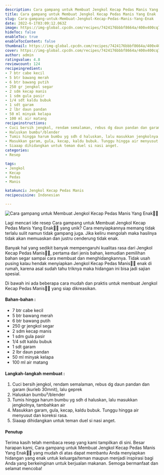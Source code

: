 ```yaml
---
description: Cara gampang untuk Membuat Jengkol Kecap Pedas Manis Yang Enak"
title: Cara gampang untuk Membuat Jengkol Kecap Pedas Manis Yang Enak
slug: Cara-gampang-untuk-Membuat-Jengkol-Kecap-Pedas-Manis-Yang-Enak
date: 2022-6-1T03:09:12.063Z
image: https://img-global.cpcdn.com/recipes/7424176bbbf8664a/400x400cq70/photo.jpg
hideToc: false
enableToc: true
enableTocContent: false
thumbnail: https://img-global.cpcdn.com/recipes/7424176bbbf8664a/400x400cq70/photo.jpg
cover: https://img-global.cpcdn.com/recipes/7424176bbbf8664a/400x400cq70/photo.jpg
author: admin
ratingvalue: 4.8
reviewcount: 124
recipeingredient:
- 7 btr cabe kecil
- 5 btr bawang merah
- 6 btr bawang putih
- 250 gr jengkol segar
- 2 sdm kecap manis
- 1 sdm gula pasir
- 1/4 sdt kaldu bubuk
- 1 sdt garam
- 2 lbr daun pandan
- 50 ml minyak kelapa
- 100 ml air matang
recipeinstructions:
- Cuci bersih jengkol, rendam semalaman, rebus dg daun pandan dan garam (kurleb 30mnit), lalu geprek
- Haluskan bumbu²/blender
- Tumis hingga harum bumbu yg sdh d haluskan, lalu masukkan jengkolnya, tambahkan air
- Masukkan garam, gula, kecap, kaldu bubuk. Tunggu hingga air menyusut dan koreksi rasa.
- Siaaap dihidangkan untuk teman duel si nasi anget.
categories:
- Resep

tags:
- Jengkol
- Kecap
- Pedas
- Manis

katakunci: Jengkol Kecap Pedas Manis
recipecuisine: Indonesian

---
```


![Cara gampang untuk Membuat Jengkol Kecap Pedas Manis Yang Enak👩‍🍳](https://img-global.cpcdn.com/recipes/7424176bbbf8664a/400x400cq70/photo.jpg)

Lagi mencari ide resep Cara gampang untuk Membuat Jengkol Kecap Pedas Manis Yang Enak👩‍🍳 yang unik? Cara menyiapkannya memang tidak terlalu sulit namun tidak gampang juga. Jika keliru mengolah maka hasilnya tidak akan memuaskan dan justru cenderung tidak enak.

Banyak hal yang sedikit banyak mempengaruhi kualitas rasa dari Jengkol Kecap Pedas Manis👩‍🍳, pertama dari jenis bahan, kemudian pemilihan bahan segar sampai cara membuat dan menghidangkannya. Tidak usah pusing kalau hendak menyiapkan Jengkol Kecap Pedas Manis👩‍🍳 enak di rumah, karena asal sudah tahu triknya maka hidangan ini bisa jadi sajian spesial.

Di bawah ini ada beberapa cara mudah dan praktis untuk membuat Jengkol Kecap Pedas Manis👩‍🍳 yang siap dikreasikan.

<!--inarticleads1-->

#### Bahan-bahan :

- 7 btr cabe kecil
- 5 btr bawang merah
- 6 btr bawang putih
- 250 gr jengkol segar
- 2 sdm kecap manis
- 1 sdm gula pasir
- 1/4 sdt kaldu bubuk
- 1 sdt garam
- 2 lbr daun pandan
- 50 ml minyak kelapa
- 100 ml air matang

<!--inarticleads2-->

#### Langkah-langkah membuat :

1. Cuci bersih jengkol, rendam semalaman, rebus dg daun pandan dan garam (kurleb 30mnit), lalu geprek
1. Haluskan bumbu²/blender
1. Tumis hingga harum bumbu yg sdh d haluskan, lalu masukkan jengkolnya, tambahkan air
1. Masukkan garam, gula, kecap, kaldu bubuk. Tunggu hingga air menyusut dan koreksi rasa.
1. Siaaap dihidangkan untuk teman duel si nasi anget.

#### Penutup

Terima kasih telah membaca resep yang kami tampilkan di sini. Besar harapan kami, Cara gampang untuk Membuat Jengkol Kecap Pedas Manis Yang Enak👩‍🍳 yang mudah di atas dapat membantu Anda menyiapkan hidangan yang enak untuk keluarga/teman maupun menjadi inspirasi bagi Anda yang berkeinginan untuk berjualan makanan. Semoga bermanfaat dan selamat mencoba!